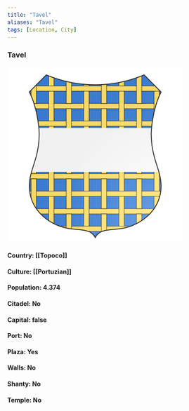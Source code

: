 ```yaml
---
title: "Tavel"
aliases: "Tavel"
tags: [Location, City]
---
```

### Tavel
![](attachment/185331e78ee067508451919ec92393ee.svg)

#### Country: [[Topoco]]

#### Culture: [[Portuzian]]

#### Population: 4.374

#### Citadel: No

#### Capital: false

#### Port: No

#### Plaza: Yes

#### Walls: No

#### Shanty: No

#### Temple: No

